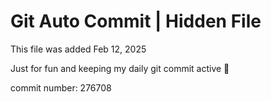 # Git Auto Commit | Hidden File

This file was added Feb 12, 2025

Just for fun and keeping my daily git commit active 🤪

commit number: 276708
